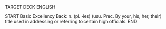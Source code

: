 TARGET DECK
ENGLISH

START
Basic
Excellency
Back: n. (pl. -ies) (usu. Prec. By your, his, her, their) title used in addressing or referring to certain high officials.
END
